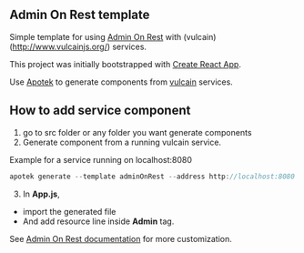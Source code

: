 ## Admin On Rest template

Simple template for using [Admin On Rest](https://marmelab.com/admin-on-rest/) with (vulcain)(http://www.vulcainjs.org/) services.

This project was initially bootstrapped with [Create React App](https://github.com/facebookincubator/create-react-app).

Use [Apotek](https://github.com/malain/apotek) to generate components from [vulcain](http://www.vulcainjs.org/) services.

## How to add service component

1. go to src folder or any folder you want generate components
2. Generate component from a running vulcain service.

Example for a service running on localhost:8080

```js
apotek generate --template adminOnRest --address http://localhost:8080
```

3. In **App.js**,

- import the generated file
- And add resource line inside **Admin** tag.

See [Admin On Rest documentation](https://marmelab.com/admin-on-rest/index.html) for more customization.
